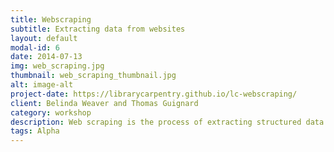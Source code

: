 ```yaml
---
title: Webscraping
subtitle: Extracting data from websites
layout: default
modal-id: 6
date: 2014-07-13
img: web_scraping.jpg
thumbnail: web_scraping_thumbnail.jpg
alt: image-alt
project-date: https://librarycarpentry.github.io/lc-webscraping/
client: Belinda Weaver and Thomas Guignard
category: workshop
description: Web scraping is the process of extracting structured data from websites.
tags: Alpha
---
```

